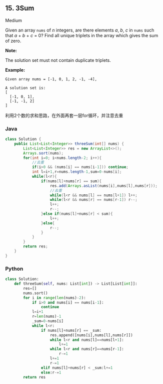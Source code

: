 ## 15. 3Sum

Medium

Given an array `nums` of *n* integers, are there elements *a*, *b*, *c* in `nums` such that *a* + *b* + *c* = 0? Find all unique triplets in the array which gives the sum of zero.

**Note:**

The solution set must not contain duplicate triplets.

**Example:**

```
Given array nums = [-1, 0, 1, 2, -1, -4],

A solution set is:
[
  [-1, 0, 1],
  [-1, -1, 2]
]
```

利用2个数的求和思路，在外面再套一层for循环，并注意去重

### Java

```java
class Solution {
    public List<List<Integer>> threeSum(int[] nums) {
        List<List<Integer>> res = new ArrayList<>();
        Arrays.sort(nums);
        for(int i=0; i<nums.length-2; i++){
            //去重
            if(i>0 && (nums[i] == nums[i-1])) continue;
            int l=i+1,r=nums.length-1,sum=0-nums[i];
            while(l<r){
                if(nums[l]+nums[r] == sum){
                    res.add(Arrays.asList(nums[i],nums[l],nums[r]));
                    //去重
                    while(l<r && nums[l] == nums[l+1]) l++;
                    while(l<r && nums[r] == nums[r-1]) r--;
                    l++;
                    r--;
                }else if(nums[l]+nums[r] < sum){
                    l++;
                }else{
                    r--;
                }
            }
        }
        return res;
    }
}
```

### Python

```python
class Solution:
    def threeSum(self, nums: List[int]) -> List[List[int]]:
        res=[]
        nums.sort()
        for i in range(len(nums)-2):
            if i>0 and nums[i] == nums[i-1]:
                continue
            l=i+1
            r=len(nums)-1
            _sum=0-nums[i]
            while l<r:
                if nums[l]+nums[r] == _sum:
                    res.append([nums[i],nums[l],nums[r]])
                    while l<r and nums[l]==nums[l+1]:
                        l+=1
                    while l<r and nums[r]==nums[r-1]:
                        r-=1
                    l+=1
                    r-=1
                elif nums[l]+nums[r] < _sum:l+=1
                else:r-=1
        return res
                    
```

